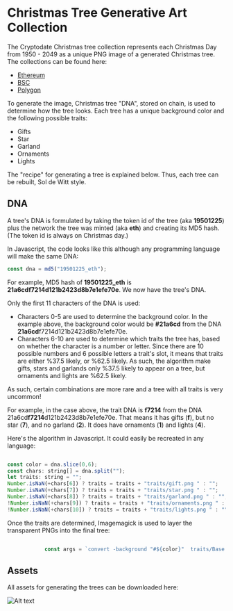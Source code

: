  # Christmas Tree Generative Art Collection #

 The Cryptodate Christmas tree collection represents each Christmas Day from 1950 - 2049 as a unique PNG image of a generated Christmas tree. The collections can be found here:

* [Ethereum](https://www.cryptodate.io/eth/collection/xmas_tree)
* [BSC](https://www.cryptodate.io/bsc/collection/xmas_tree)
* [Polygon](https://www.cryptodate.io/polygon/collection/xmas_tree)

 
 To generate the image, Christmas tree "DNA", stored on chain, is used to determine how the tree looks. Each tree has a unique background color and the following possible traits:

 * Gifts
 * Star
 * Garland
 * Ornaments
 * Lights

The "recipe" for generating a tree is explained below. Thus, each tree can be rebuilt, Sol de Witt style. 

## DNA ##

A tree's DNA is formulated by taking the token id of the tree (aka **19501225**) plus the network the tree was minted (aka **eth**) and creating its MD5 hash. (The token id is always on Christmas day.) 

In Javascript, the code looks like this  although any programming language will make the same DNA:

``` javascript
const dna = md5("19501225_eth");

```

For example, MD5 hash of **19501225_eth** is **21a6cdf7214d121b2423d8b7e1efe70e**. We now have the tree's DNA. 

Only the first 11 characters of the DNA is used:

* Characters 0-5 are used to determine the background color. In the example above, the background color would be **#21a6cd** from the DNA **21a6cd**f7214d121b2423d8b7e1efe70e. 
* Characters 6-10 are used to determine which traits the tree has, based on whether the character is a number or letter. Since there are 10 possible numbers and 6 possible letters a trait's slot, it means that traits are either %37.5 likely, or %62.5 likely. As such, the algorithm make gifts, stars and garlands only %37.5 likely to appear on a tree, but ornaments and lights are  %62.5 likely. 

As such, certain combinations are more rare and a tree with all traits is very uncommon!

For example, in the case above, the trait DNA is **f7214** from the DNA 21a6cd**f7214**d121b2423d8b7e1efe70e. That means it has gifts (**f**), but no star (**7**), and no garland (**2**). It does have  ornaments (**1**) and lights (**4**).

Here's the algorithm in Javascript. It could easily be recreated in any language:

```javascript

const color = dna.slice(0,6);
const chars: string[] = dna.split("");
let traits: string = "";
Number.isNaN(+chars[6]) ? traits = traits + "traits/gift.png " : "";
Number.isNaN(+chars[7]) ? traits = traits + "traits/star.png " : "";
Number.isNaN(+chars[8]) ? traits = traits + "traits/garland.png " : "";
!Number.isNaN(+chars[9]) ? traits = traits + "traits/ornaments.png " : "";
!Number.isNaN(+chars[10]) ? traits = traits + "traits/lights.png " : "";

```

Once the traits are determined, Imagemagick is used to layer the transparent PNGs into the final tree:

```javascript 

            const args = `convert -background "#${color}"  traits/Base.png ${traits} -flatten -bordercolor "black" -border 20 trees/${network}/${date.getFullYear()}1225.png`;
```


## Assets ##
All assets for generating the trees can be downloaded here:

![Alt text](https://assets.cryptodate.io/eth/dynamic/19701225.png "Logo")

